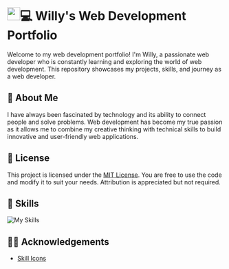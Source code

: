 
# <img src="https://raw.githubusercontent.com/MartinHeinz/MartinHeinz/master/wave.gif" width="30px" height="30px" />💻 Willy's Web Development Portfolio
Welcome to my web development portfolio! I'm Willy, a passionate web developer who is constantly learning and exploring the world of web development. This repository showcases my projects, skills, and journey as a web developer.


## 🚀 About Me
I have always been fascinated by technology and its ability to connect people and solve problems. Web development has become my true passion as it allows me to combine my creative thinking with technical skills to build innovative and user-friendly web applications.


## 📃 License
This project is licensed under the [MIT License](https://choosealicense.com/licenses/mit/). You are free to use the code and modify it to suit your needs. Attribution is appreciated but not required.
## 🧠 Skills

![My Skills](https://skillicons.dev/icons?i=html,css,sass,bootstrap,js,jquery,git,electron,figma,ps,vite )
## ✌🏻 Acknowledgements

 - [Skill Icons](https://github.com/tandpfun/skill-icons)


